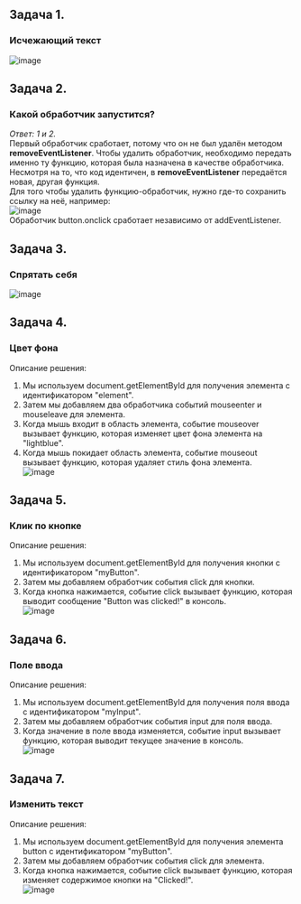 ## Задача 1.   
### Исчежающий текст  
![image](https://user-images.githubusercontent.com/113675674/217559537-1dd16d35-81e6-454f-9de7-d07d2748ee93.png)  

## Задача 2.   
### Какой обработчик запустится?  
_Ответ: 1 и 2._  
Первый обработчик сработает, потому что он не был удалён методом **removeEventListener**. Чтобы удалить обработчик, необходимо передать именно ту функцию, которая была назначена в качестве обработчика. Несмотря на то, что код идентичен, в **removeEventListener** передаётся новая, другая функция.  
Для того чтобы удалить функцию-обработчик, нужно где-то сохранить ссылку на неё, например:  
![image](https://user-images.githubusercontent.com/113675674/217564496-814b3a31-88c5-4a0f-a128-e10edb55c7c3.png)  
Обработчик button.onclick сработает независимо от addEventListener.  

## Задача 3.   
### Спрятать себя  
![image](https://user-images.githubusercontent.com/113675674/218319119-7c423593-d169-4213-b909-dc9a7c9fbd62.png)  

## Задача 4.   
### Цвет фона  
Описание решения:  
1. Мы используем document.getElementById для получения элемента с идентификатором "element".  
2. Затем мы добавляем два обработчика событий mouseenter и mouseleave для элемента.  
3. Когда мышь входит в область элемента, событие mouseover вызывает функцию, которая изменяет цвет фона элемента на "lightblue".  
4. Когда мышь покидает область элемента, событие mouseout вызывает функцию, которая удаляет стиль фона элемента.  
![image](https://user-images.githubusercontent.com/113675674/218440291-ed2058c6-8578-478f-99ab-060a5332aafe.png)  

## Задача 5.   
### Клик по кнопке  
Описание решения:  
1. Мы используем document.getElementById для получения кнопки с идентификатором "myButton".  
2. Затем мы добавляем обработчик события click для кнопки.  
3. Когда кнопка нажимается, событие click вызывает функцию, которая выводит сообщение "Button was clicked!" в консоль.  
![image](https://user-images.githubusercontent.com/113675674/218440878-5293dd49-8c20-45a3-afdb-6634b117a757.png)  

## Задача 6.   
### Поле ввода  
Описание решения:  
1. Мы используем document.getElementById для получения поля ввода с идентификатором "myInput".  
2. Затем мы добавляем обработчик события input для поля ввода.  
3. Когда значение в поле ввода изменяется, событие input вызывает функцию, которая выводит текущее значение в консоль.  
![image](https://user-images.githubusercontent.com/113675674/218441917-1d983abf-232e-4a8b-b1a8-b01f8262ff2f.png)  


## Задача 7.   
###  Изменить текст  
Описание решения:
1. Мы используем document.getElementById для получения элемента button с идентификатором "myButton".  
2. Затем мы добавляем обработчик события click для элемента.  
3. Когда кнопка нажимается, событие click вызывает функцию, которая изменяет содержимое кнопки на "Clicked!".  
![image](https://user-images.githubusercontent.com/113675674/218444806-7a5c3bfe-9b13-4b7c-91a1-62ff8e7b8299.png)  


